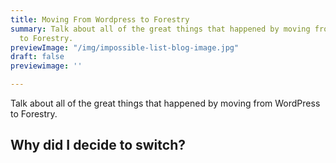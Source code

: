 ```yaml
---
title: Moving From Wordpress to Forestry
summary: Talk about all of the great things that happened by moving from Wordpress
  to Forestry.
previewImage: "/img/impossible-list-blog-image.jpg"
draft: false
previewimage: ''

---
```

Talk about all of the great things that happened by moving from WordPress to Forestry.

## Why did I decide to switch?